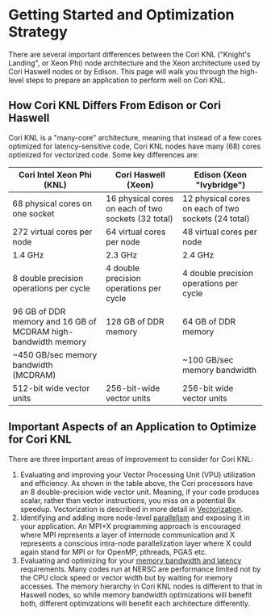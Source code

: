 # Getting Started and Optimization Strategy

There are several important differences between the Cori KNL ("Knight's
Landing", or Xeon Phi) node architecture and the Xeon architecture used
by Cori Haswell nodes or by Edison. This page will walk you through the
high-level steps to prepare an application to perform well on Cori KNL.


## How Cori KNL Differs From Edison or Cori Haswell

Cori KNL is a "many-core" architecture, meaning that instead of a few 
cores optimized for latency-sensitive code, Cori KNL nodes have many
(68) cores optimized for vectorized code. Some key differences are:

| Cori Intel Xeon Phi (KNL) | Cori Haswell (Xeon) | Edison (Xeon "Ivybridge") |
| --------------------------|---------------------|---------------------------|
| 68 physical cores on one socket | 16 physical cores on each of two sockets (32 total) | 12 physical cores on each of two sockets (24 total) |
| 272 virtual cores per node | 64 virtual cores per node | 48 virtual cores per node |
| 1.4 GHz                   | 2.3 GHz             | 2.4 GHz                   |
| 8 double precision operations per cycle | 4 double precision operations per cycle | 4 double precision operations per cycle |
| 96 GB of DDR memory and 16 GB of MCDRAM high-bandwidth memory | 128 GB of DDR memory | 64 GB of DDR memory |
| ~450 GB/sec memory bandwidth (MCDRAM) |         | ~100 GB/sec memory bandwidth |
| 512-bit wide vector units | 256-bit-wide vector units | 256-bit wide vector units |


## Important Aspects of an Application to Optimize for Cori KNL

There are three important areas of improvement to consider for Cori KNL:

1. Evaluating and improving your Vector Processing Unit (VPU) utilization and efficiency. As shown in the table above, the Cori processors have an 8 double-precision wide vector unit. Meaning, if your code produces scalar, rather than vector instructions, you miss on a potential 8x speedup. Vectorization is described in more detail in [Vectorization](../vectorization.md).
2. Identifying and adding more node-level [parallelism](../parallelism.md) and exposing it in your application. An MPI+X programming approach is encouraged where MPI represents a layer of internode communication and X represents a conscious intra-node parallelization layer where X could again stand for MPI or for OpenMP, pthreads, PGAS etc.
3. Evaluating and optimizing for your [memory bandwidth and latency](../mem_bw.md) requirements. Many codes run at NERSC are performance limited not by the CPU clock speed or vector width but by waiting for memory accesses. The memory hierarchy in Cori KNL nodes is different to that in Haswell nodes, so while memory bandwidth optimizations will benefit both, different optimizations will benefit each architecture differently.



